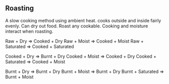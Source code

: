 ## Roasting
A slow cooking method using ambient heat. cooks outside and inside fairly evenly. Can dry out food.
Roast any cookable.
Cooking and moisture interact when roasting.

Raw + Dry => Cooked + Dry
Raw + Moist => Cooked + Moist
Raw + Saturated => Cooked + Saturated

Cooked + Dry => Burnt + Dry
Cooked + Moist => Cooked + Dry
Cooked + Saturated => Cooked + Moist

Burnt + Dry => Burnt + Dry
Burnt + Moist => Burnt + Dry
Burnt + Saturated => Burnt + Moist